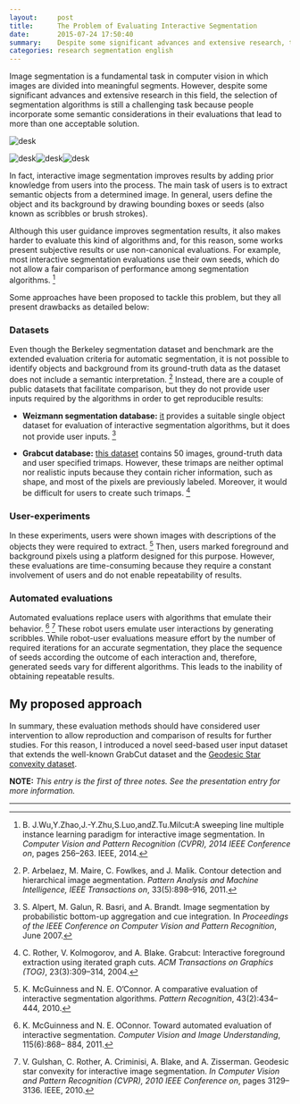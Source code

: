```yaml
---
layout:     post
title:      The Problem of Evaluating Interactive Segmentation
date:       2015-07-24 17:50:40
summary:    Despite some significant advances and extensive research, the selection of interactive segmentation algorithms is still a challenging task because people incorporate some semantic considerations that lead to more than one acceptable solution.
categories: research segmentation english
---
```


Image segmentation is a fundamental task in computer vision in which images are divided into meaningful segments. However, despite some significant advances and extensive research in this field, the selection of segmentation algorithms is still a challenging task because people incorporate some semantic considerations in their evaluations that lead to more than one acceptable solution.

![desk](https://raw.githubusercontent.com/flandrade/flandrade.github.io/master/images/segmentation-01.jpg=100x20)

![desk](https://raw.githubusercontent.com/flandrade/flandrade.github.io/master/images/segmentation-01.jpg)![desk](https://raw.githubusercontent.com/flandrade/flandrade.github.io/master/images/segmentation-01.jpg)![desk](https://raw.githubusercontent.com/flandrade/flandrade.github.io/master/images/segmentation-01.jpg)


In fact, interactive image segmentation improves results by adding prior knowledge from users into the process. The main task of users is to extract semantic objects from a determined image. In general, users define the object and its background by drawing bounding boxes or seeds (also known as scribbles or brush strokes).

Although this user guidance improves segmentation results, it also makes harder to evaluate this kind of algorithms and, for this reason, some works present subjective results or use non-canonical evaluations. For example, most interactive segmentation evaluations use their own seeds, which do not allow a fair comparison of performance among segmentation algorithms. [^1]

Some approaches have been proposed to tackle this problem, but they all present drawbacks as detailed below:

### Datasets

Even though the Berkeley segmentation dataset and benchmark are the extended evaluation criteria for automatic segmentation, it is not possible to identify objects and background from its ground-truth data as the dataset does not include a semantic interpretation. [^2] Instead, there are a couple of public datasets that facilitate comparison, but they do not provide user inputs required by the algorithms in order to get reproducible results:

* __Weizmann segmentation database:__ [it](http://www.wisdom.weizmann.ac.il/~vision/Seg_Evaluation_DB/index.html) provides a suitable single object dataset for evaluation of interactive segmentation algorithms, but it does not provide user inputs. [^3]

* __Grabcut database:__ [this dataset](http://research.microsoft.com/en-us/um/cambridge/projects/visionimagevideoediting/segmentation/grabcut.htm) contains 50 images, ground-truth data and user specified trimaps. However, these trimaps are neither optimal nor realistic inputs because they contain richer information, such as shape, and most of the pixels are previously labeled. Moreover, it would be difficult for users to create such trimaps. [^4]

### User-experiments

In these experiments, users were shown images with descriptions of the objects they were required to extract. [^5] Then, users marked foreground and background pixels using a platform designed for this purpose. However, these evaluations are time-consuming because they require a constant involvement of users and do not enable repeatability of results.

### Automated evaluations

Automated evaluations replace users with algorithms that emulate their behavior. [^6] [^7] These robot users emulate user interactions by generating scribbles. While robot-user evaluations measure effort by the number of required iterations for an accurate segmentation, they place the sequence of seeds according the outcome of each interaction and, therefore, generated seeds vary for different algorithms. This leads to the inability of obtaining repeatable results.

## My proposed approach

In summary, these evaluation methods should have considered user intervention to allow reproduction and comparison of results for further studies. For this reason, I introduced a novel seed-based user input dataset that extends the well-known GrabCut dataset and the [Geodesic Star convexity dataset](http://www.robots.ox.ac.uk/~vgg/research/iseg/#Dataset).

__NOTE:__ _This entry is the first of three notes. See the presentation entry for more information._

---

[^1]: B. J.Wu,Y.Zhao,J.-Y.Zhu,S.Luo,andZ.Tu.Milcut:A sweeping line multiple instance learning paradigm for interactive image segmentation. In _Computer Vision and Pattern Recognition (CVPR), 2014 IEEE Conference on_, pages 256–263. IEEE, 2014.

[^2]: P. Arbelaez, M. Maire, C. Fowlkes, and J. Malik. Contour detection and hierarchical image aegmentation. _Pattern Analysis and Machine Intelligence, IEEE Transactions on_, 33(5):898–916, 2011.

[^3]: S. Alpert, M. Galun, R. Basri, and A. Brandt. Image segmentation by probabilistic bottom-up aggregation and cue integration. In _Proceedings of the IEEE Conference on Computer Vision and Pattern Recognition_, June 2007.

[^4]: C. Rother, V. Kolmogorov, and A. Blake. Grabcut: Interactive foreground extraction using iterated graph cuts. _ACM Transactions on Graphics (TOG)_, 23(3):309–314, 2004.

[^5]: K. McGuinness and N. E. O’Connor. A comparative evaluation of interactive segmentation algorithms. _Pattern Recognition_, 43(2):434–444, 2010.

[^6]: K. McGuinness and N. E. OConnor. Toward automated evaluation of interactive segmentation. _Computer Vision and Image Understanding_, 115(6):868– 884, 2011.

[^7]: V. Gulshan, C. Rother, A. Criminisi, A. Blake, and A. Zisserman. Geodesic star convexity for interactive image segmentation. _In Computer Vision and Pattern Recognition (CVPR), 2010 IEEE Conference on_, pages 3129–3136. IEEE, 2010.
